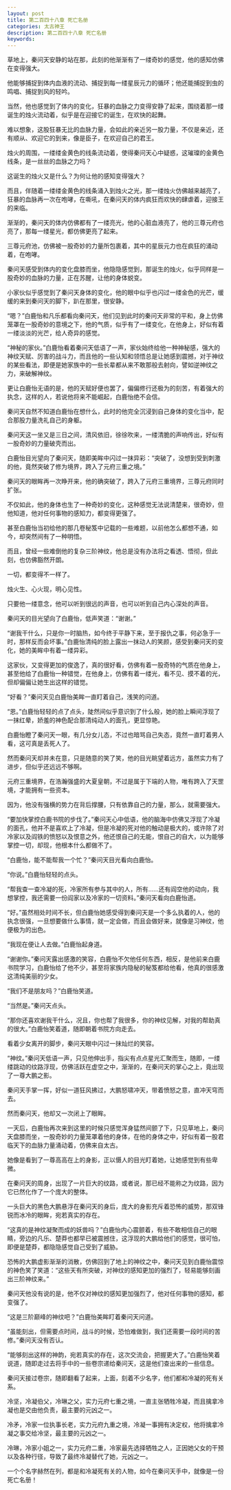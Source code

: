 ```yaml
---
layout: post
title: 第二百四十八章 死亡名册
categories: 太古神王
description: 第二百四十八章 死亡名册
keywords:
---
```


草地上，秦问天安静的站在那，此刻的他渐渐有了一缕奇妙的感觉，他的感知仿佛在变得强大。

他能够捕捉到体内血液的流动、捕捉到每一缕星辰元力的循环；他还能捕捉到虫的鸣唱、捕捉到风的轻吟。

当然，他也感觉到了体内的变化，狂暴的血脉之力变得安静了起来，围绕着那一缕诞生的烛火流动着，似乎是在迎接它的诞生，在欢快的起舞。

难以想象，这股狂暴无比的血脉力量，会如此的亲近另一股力量，不仅是亲近，还有顺从、欢迎它的到来，像是臣子，在欢迎自己的君王。

烛火的周围，一缕缕金黄色的线条流动着，使得秦问天心中疑惑，这璀璨的金黄色线条，是一丝丝的血脉之力吗？

这诞生的烛火又是什么？为何让他的感知变得强大？

而且，伴随着一缕缕金黄色的线条涌入到烛火之光，那一缕烛火仿佛越来越亮了，狂暴的血脉再一次在咆哮，在嘶吼，在秦问天的体内疯狂而欢快的肆虐着，迎接王的来临。

渐渐的，秦问天的体内仿佛都有了一缕亮光，他的心脏血液亮了，他的三尊元府也亮了，那每一缕星光，都仿佛更亮了起来。

三尊元府池，仿佛被一股奇妙的力量所包裹着，其中的星辰元力也在疯狂的涌动着，在咆哮。

秦问天感受到体内的变化盘膝而坐，他隐隐感觉到，那诞生的烛火，似乎同样是一股奇妙的血脉的力量，正在苏醒，让他的身体蜕变。

小家伙似乎感觉到了秦问天身体的变化，他的眼中似乎也闪过一缕金色的光芒，缓缓的来到秦问天的脚下，趴在那里，很安静。

“嗯？”白鹿怡和凡乐都看向秦问天，他们见到此时的秦问天非常的平和，身上仿佛笼罩在一股奇妙的意境之下，他的气质，似乎有了一缕变化，在他身上，好似有着一缕淡淡的光芒，给人奇异的感觉。

“神秘的家伙。”白鹿怡看着秦问天低语了一声，家伙始终给他一种神秘感，强大的神纹天赋、厉害的战斗力，而且他的一些认知和领悟总是让她感到震撼，对于神纹的某些看法，即便是她家族中的一些长辈都从来不敢那般去射向，譬如逆神纹之力，来破解神纹。

更让白鹿怡无语的是，他的天赋好便也罢了，偏偏修行还极为的刻苦，有着强大的执念，这样的人，若说他将来不能崛起，白鹿怡绝不会信。

秦问天自然不知道白鹿怡在想什么，此时的他完全沉浸到自己身体的变化当中，配合那股力量洗礼自己的身躯。

秦问天这一坐又是三日之间，清风依旧，徐徐吹来，一缕清脆的声响传出，好似有一股奇妙的力量破壳而出。

白鹿怡目光望向了秦问天，随即美眸中闪过一抹异彩：“突破了，没想到受到刺激的他，竟然突破了修为境界，跨入了元府三重之境。”

秦问天的眼眸再一次睁开来，他的确突破了，跨入了元府三重境界，三尊元府同时扩张。

不仅如此，他的身体也生了一种奇妙的变化，这种感觉无法说清楚来，很奇妙，但他知道，他对任何事物的感知力，都变得更强了。

甚至白鹿怡当初给他的那几卷秘笈中记载的一些难题，以前他怎么都想不通，如今，却突然间有了一种明悟。

而且，曾经一些难倒他的复杂三阶神纹，他总是没有办法将之看透、悟彻，但此刻，也仿佛豁然开朗。

一切，都变得不一样了。

烛火生、心火现，明心见性。

只要他一缕意念，他可以听到很远的声音，也可以听到自己内心深处的声音。

秦问天的目光望向了白鹿怡，低声笑道：“谢谢。”

“谢我干什么，只是你一时脑热，如今终于平静下来，至于报仇之事，何必急于一时，那样反而会坏事。”白鹿怡清纯的脸上露出一抹动人的笑颜，感受到秦问天的变化，她的美眸中有着一缕异彩。

这家伙，又变得更加的俊逸了，真的很好看，仿佛有着一股奇特的气质在他身上，甚至他给了白鹿怡一种错觉，在他身上，仿佛有着一缕光，看不见、摸不着的光，但却偏偏让她生出这样的错觉。

“好看？”秦问天见白鹿怡美眸一直盯着自己，浅笑的问道。

“恩。”白鹿怡轻轻的点了点头，陡然间似乎意识到了什么般，她的脸上瞬间浮现了一抹红晕，娇羞的神色配合那清纯动人的面孔，更显惊艳。

白鹿怡瞪了秦问天一眼，有几分女儿态，不过也暗骂自己失态，竟然一直盯着男人看，这可真是丢死人了。

然而秦问天却并未在意，只是随意的笑了笑，他的目光眺望着远方，虽然实力有了进步，但似乎还远远不够啊。

元府三重境界，在浩瀚强盛的大夏皇朝，不过是属于下端的人物，唯有跨入了天罡境，才能拥有一些资本。

因为，他没有强横的势力在背后撑腰，只有依靠自己的力量，那么，就需要强大。

“要加快掌控白鹿书院的步伐了。”秦问天心中低语，他的脑海中仿佛又浮现了冷凝的面孔，他并不是喜欢上了冷凝，但是冷凝的死对他的触动是极大的，或许除了对冷家以及阎铁的愤怒以及恨意之外，他还恨自己的无能，恨自己的自大，以为能够掌控一切，却现，他根本什么都做不了。

“白鹿怡，能不能帮我一个忙？”秦问天目光看向白鹿怡。

“你说。”白鹿怡轻轻的点头。

“帮我查一查冷凝的死，冷家所有参与其中的人，所有……还有阎空他的动向，我想掌控，我还需要一份阎家以及冷家的一切资料。”秦问天看向白鹿怡道。

“好。”虽然相处时间不长，但白鹿怡她感受得到秦问天是一个多么执着的人，他的执念很强，一旦想要做什么事情，就一定会做，而且会做好来，就像是习神纹，他便极为的出色。

“我现在便让人去做。”白鹿怡起身道。

“谢谢你。”秦问天露出感激的笑容，白鹿怡不欠他任何东西，相反，是他前来白鹿书院学习，白鹿怡给了他不少，甚至将家族内隐秘的秘笈都给他看，他真的很感激这清纯美丽的少女。

“我们不是朋友吗？”白鹿怡笑道。

“当然是。”秦问天点头。

“那你还喜欢谢我干什么，况且，你也帮了我很多，你的神纹见解，对我的帮助真的很大。”白鹿怡笑着道，随即朝着书院方向走去。

看着少女离开的脚步，秦问天眼中闪过一抹灿烂的笑容。

“神纹。”秦问天低语一声，只见他伸出手，指尖有点点星光汇聚而生，随即，一缕缕跳动的纹路浮现，仿佛活跃在虚空之中，渐渐的，在秦问天的掌心之上，竟出现了一尊大鹏之影。

秦问天手掌一挥，好似一道狂风拂过，大鹏怒啸冲天，带着愤怒之意，直冲天穹而去。

然而秦问天，他却又一次闭上了眼眸。

一天后，白鹿怡再次来到这里的时候只感觉浑身猛然间颤了下，只见草地上，秦问天盘膝而坐，一股奇妙的力量笼罩着他的身体，在他的身体之中，好似有着一股君临天下的血脉力量涌动着，仿佛来自太古。

她像是看到了一尊高高在上的身影，正以慑人的目光盯着她，让她感觉到有些卑微。

在秦问天的周身，出现了一片巨大的纹路，或者说，那已经不能称之为纹路，因为它已然化作了一个庞大的整体。

一头巨大的黑色大鹏悬浮在秦问天的身后，庞大的身影充斥着恐怖的威势，那双锋锐而冰冷的眼眸，宛若真实的存在。

“这真的是神纹凝聚而成的妖兽吗？”白鹿怡内心震颤着，有些不敢相信自己的眼睛，旁边的凡乐、楚莽也都早已被震撼住，这浮现的大鹏给他们的感觉，很可怕，即便是楚莽，都隐隐感觉自己受到了威胁。

恐怖的大鹏虚影渐渐的消散，仿佛回到了地上的神纹之中，秦问天见到白鹿怡震惊的神色笑了笑道：“这些天有所突破，对神纹的感知更加的强烈了，轻易能够刻画出三阶神纹来。”

秦问天他没有说的是，他不仅对神纹的感知更加强烈了，他对任何事物的感知，都变强了。

“这是三阶巅峰的神纹吧？”白鹿怡美眸盯着秦问天问道。

“虽能刻出，但需要点时间，战斗的时候，恐怕难做到，我们还需要一段时间的苦修。”秦问天没有否认。

“能够刻出这样的神韵，宛若真实的存在，这次交流会，把握更大了。”白鹿怡笑着说道，随即走过去将手中的一些卷宗递给秦问天，这是他们查出来的一些信息。

秦问天接过卷宗，随即翻看了起来，上面，刻着不少名字，他们都和冷凝的死有关系。

冷坚，冷凝伯父，冷琳之父，实力元府七重之境，一直主张牺牲冷凝，而且擒拿冷凝也是交由他负责，最主要的元凶之一。

冷矛，冷家一位执事长老，实力元府九重之境，冷凝一事拥有决定权，他将擒拿冷凝之事交给冷坚，最主要的元凶之一。

冷琳，冷家小姐之一，实力元府二重，冷家最先选择牺牲之人，正因她父女的干预以及各种行径，导致了最终冷凝替代了她，元凶之一。

一个个名字赫然在列，都是和冷凝死有关的人物，如今在秦问天手中，就像是一份死亡名册！
